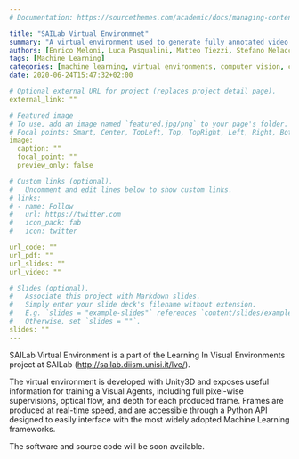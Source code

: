 ```yaml
---
# Documentation: https://sourcethemes.com/academic/docs/managing-content/

title: "SAILab Virtual Environmnet"
summary: "A virtual environment used to generate fully annotated video streams."
authors: [Enrico Meloni, Luca Pasqualini, Matteo Tiezzi, Stefano Melacci]
tags: [Machine Learning]
categories: [machine learning, virtual environments, computer vision, c#, unity3d]
date: 2020-06-24T15:47:32+02:00

# Optional external URL for project (replaces project detail page).
external_link: ""

# Featured image
# To use, add an image named `featured.jpg/png` to your page's folder.
# Focal points: Smart, Center, TopLeft, Top, TopRight, Left, Right, BottomLeft, Bottom, BottomRight.
image:
  caption: ""
  focal_point: ""
  preview_only: false

# Custom links (optional).
#   Uncomment and edit lines below to show custom links.
# links:
# - name: Follow
#   url: https://twitter.com
#   icon_pack: fab
#   icon: twitter

url_code: ""
url_pdf: ""
url_slides: ""
url_video: ""

# Slides (optional).
#   Associate this project with Markdown slides.
#   Simply enter your slide deck's filename without extension.
#   E.g. `slides = "example-slides"` references `content/slides/example-slides.md`.
#   Otherwise, set `slides = ""`.
slides: ""
---
```


SAILab Virtual Environment is a part of the Learning In Visual Environments project at SAILab (http://sailab.diism.unisi.it/lve/). 

The virtual environment is developed with Unity3D and exposes useful information for training a Visual Agents, including full pixel-wise supervisions, optical flow, and depth for each produced frame. Frames are produced at real-time speed, and are accessible through a Python API designed to easily interface with the most widely adopted Machine Learning frameworks. 

The software and source code will be soon available.